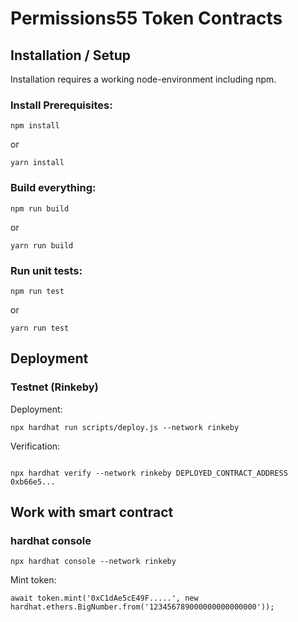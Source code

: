 # Permissions55 Token Contracts

## Installation / Setup

Installation requires a working node-environment including npm.

### Install Prerequisites:

```
npm install
```

or

```
yarn install
```

### Build everything:

```
npm run build
```

or

```
yarn run build
```

### Run unit tests:

```
npm run test
```

or

```
yarn run test
```

## Deployment

### Testnet (Rinkeby)

Deployment:

```
npx hardhat run scripts/deploy.js --network rinkeby
```

Verification:

```

```

```
npx hardhat verify --network rinkeby DEPLOYED_CONTRACT_ADDRESS 0xb66e5...
```

## Work with smart contract

### hardhat console

```
npx hardhat console --network rinkeby
```

Mint token:

```
await token.mint('0xC1dAe5cE49F.....', new hardhat.ethers.BigNumber.from('123456789000000000000000'));
```

